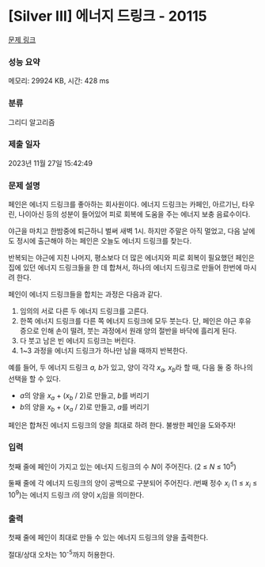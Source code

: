 # [Silver III] 에너지 드링크 - 20115 

[문제 링크](https://www.acmicpc.net/problem/20115) 

### 성능 요약

메모리: 29924 KB, 시간: 428 ms

### 분류

그리디 알고리즘

### 제출 일자

2023년 11월 27일 15:42:49

### 문제 설명

<p>페인은 에너지 드링크를 좋아하는 회사원이다. 에너지 드링크는 카페인, 아르기닌, 타우린, 나이아신 등의 성분이 들어있어 피로 회복에 도움을 주는 에너지 보충 음료수이다.</p>

<p>야근을 마치고 한밤중에 퇴근하니 벌써 새벽 1시. 하지만 주말은 아직 멀었고, 다음 날에도 정시에 출근해야 하는 페인은 오늘도 에너지 드링크를 찾는다.</p>

<p>반복되는 야근에 지친 나머지, 평소보다 더 많은 에너지와 피로 회복이 필요했던 페인은 집에 있던 에너지 드링크들을 한 데 합쳐서, 하나의 에너지 드링크로 만들어 한번에 마시려 한다.</p>

<p>페인이 에너지 드링크들을 합치는 과정은 다음과 같다.</p>

<ol>
	<li>임의의 서로 다른 두 에너지 드링크를 고른다.</li>
	<li>한쪽 에너지 드링크를 다른 쪽 에너지 드링크에 모두 붓는다. 단, 페인은 야근 후유증으로 인해 손이 떨려, 붓는 과정에서 원래 양의 절반을 바닥에 흘리게 된다.</li>
	<li>다 붓고 남은 빈 에너지 드링크는 버린다.</li>
	<li>1~3 과정을 에너지 드링크가 하나만 남을 때까지 반복한다.</li>
</ol>

<p>예를 들어, 두 에너지 드링크 <em>a, b</em>가 있고, 양이 각각 <em>x<sub>a</sub>, x<sub>b</sub></em>라 할 때, 다음 둘 중 하나의 선택을 할 수 있다.</p>

<ul>
	<li><em>a</em>의 양을 <em>x<sub>a</sub></em> + (<em>x<sub>b</sub></em> / 2)로 만들고, <em>b</em>를 버리기</li>
	<li><em>b</em>의 양을 <em>x<sub>b</sub></em> + (<em>x<sub>a</sub></em> / 2)로 만들고, <em>a</em>를 버리기</li>
</ul>

<p>페인은 합쳐진 에너지 드링크의 양을 최대로 하려 한다. 불쌍한 페인을 도와주자!</p>

### 입력 

 <p>첫째 줄에 페인이 가지고 있는 에너지 드링크의 수 <em>N</em>이 주어진다. (2 ≤ <em>N</em> ≤ 10<sup>5</sup>)</p>

<p>둘째 줄에 각 에너지 드링크의 양이 공백으로 구분되어 주어진다. <em>i</em>번째 정수 <em>x<sub>i</sub></em> (1 ≤ <em>x<sub>i</sub></em> ≤ 10<sup>9</sup>)는 에너지 드링크 <em>i</em>의 양이 <em>x<sub>i</sub></em>임을 의미한다.</p>

### 출력 

 <p>첫째 줄에 페인이 최대로 만들 수 있는 에너지 드링크의 양을 출력한다.</p>

<p>절대/상대 오차는 10<sup>-5</sup>까지 허용한다.</p>

